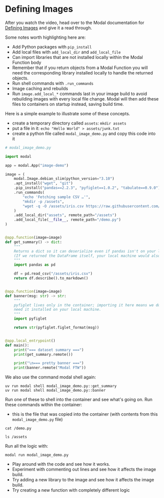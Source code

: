 # Defining Images

After you watch the video, head over to the Modal documentation
for [Defining Images](https://modal.com/docs/guide/images) and give it a read through.

Some notes worth highlighting here are:

- Add Python packages with `pip_install`
- Add local files with `add_local_dir` and `add_local_file`
- Can import libraries that are not installed locally within the Modal Function body
- Remember that if you return objects from a Modal Function you will need the corresponding library installed locally
to handle the returned objects.
- Run shell commands with `.run_commands`
- Image caching and rebuilds
- Run `image.add_local_*` commands last in your image build to avoid rebuilding images with every local file change. Modal will then add these files to containers on startup instead, saving build time.

Here is a simple example to illustrate some of these concepts.

- create a temporary directory called `assets`: `mkdir assets`
- put a file in it: `echo "Hello World" > assets/junk.txt`
- create a python file called `modal_image_demo.py` and copy this code into it

```python
# modal_image_demo.py

import modal

app = modal.App("image-demo")

image = (
    modal.Image.debian_slim(python_version="3.10")
    .apt_install("wget", "git")
    .pip_install("pandas==2.2.3", "pyfiglet==1.0.2", "tabulate==0.9.0")
    .run_commands(
        "echo 'Fetching sample CSV …'",
        "mkdir -p /assets",
        "wget -q -O /assets/iris.csv https://raw.githubusercontent.com/mwaskom/seaborn-data/master/iris.csv",
    )
    .add_local_dir("assets", remote_path="/assets")
    .add_local_file(__file__, remote_path="/demo.py")
)


@app.function(image=image)
def get_summary() -> dict:
    """
    Returns a dict so it can deserialize even if pandas isn't on your local machine.
    (If we returned the DataFrame itself, your local machine would also need pandas.)
    """
    import pandas as pd

    df = pd.read_csv("/assets/iris.csv")
    return df.describe().to_markdown()


@app.function(image=image)
def banner(msg: str) -> str:
    """
    pyfiglet lives only in the container; importing it here means we don't
    need it installed on your local machine.
    """
    import pyfiglet

    return str(pyfiglet.figlet_format(msg))


@app.local_entrypoint()
def main():
    print("=== dataset summary ===")
    print(get_summary.remote())

    print("\n=== pretty banner ===")
    print(banner.remote("Modal FTW"))

```


We also use the command modal shell again:

```
uv run modal shell modal_image_demo.py::get_summary
uv run modal shell modal_image_demo.py::banner
```

Run one of these to shell into the container and see what's going on.
Run these commands within the container:

- this is the file that was copied into the container (with contents from this `modal_image_demo.py` file)
```
cat /demo.py 
```

```
ls /assets
```

Run all the logic with:

```
modal run modal_image_demo.py
```

- Play around with the code and see how it works.
- Experiment with commenting out lines and see how it affects the image build.
- Try adding a new library to the image and see how it affects the image build.
- Try creating a new function with completely different logic